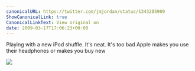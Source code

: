 ```yaml
---
canonicalURL: https://twitter.com/jmjordan/status/1343205909
ShowCanonicalLink: true
CanonicalLinkText: View original on
date: 2009-03-17T17:06:23+00:00
---
```

Playing with a new iPod shuffle. It's neat. It's too bad Apple makes you use their headphones or makes you buy new

![](/images/1343205909-3672845.jpg)